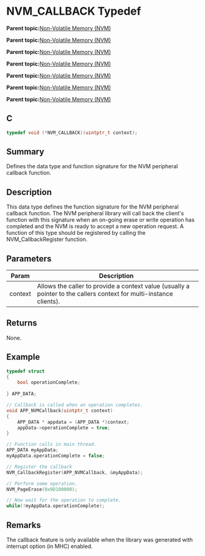 # NVM\_CALLBACK Typedef

**Parent topic:**[Non-Volatile Memory \(NVM\)](GUID-A1DC59E3-704B-445E-BE7D-D91D9DADD4A1.md)

**Parent topic:**[Non-Volatile Memory \(NVM\)](GUID-04191B57-EC62-4B95-AF5B-93EDB447F6D9.md)

**Parent topic:**[Non-Volatile Memory \(NVM\)](GUID-C41BA1D1-EFF7-435E-901E-9A87AC140FE6.md)

**Parent topic:**[Non-Volatile Memory \(NVM\)](GUID-12DDB483-6D09-44C5-85F0-913D0B5A77E8.md)

**Parent topic:**[Non-Volatile Memory \(NVM\)](GUID-DBFE92F8-C187-4C24-98FB-E04BB9C2248E.md)

**Parent topic:**[Non-Volatile Memory \(NVM\)](GUID-06D0A6A6-55BF-4C5F-8CFB-864ED17D97ED.md)

**Parent topic:**[Non-Volatile Memory \(NVM\)](GUID-B0854C03-A30D-4E50-A3A5-948BE02E7EE8.md)

## C

```c
typedef void (*NVM_CALLBACK)(uintptr_t context);

```

## Summary

Defines the data type and function signature for the NVM peripheral callback function.

## Description

This data type defines the function signature for the NVM peripheral callback function. The NVM peripheral library will call back the client's function with this signature when an on-going erase or write operation has completed and the NVM is ready to accept a new operation request. A function of this type should be registered by calling the NVM\_CallbackRegister function.

## Parameters

|Param|Description|
|-----|-----------|
|context|Allows the caller to provide a context value \(usually a pointer to the callers context for multi-instance clients\).|

## Returns

None.

## Example

```c
typedef struct
{
    bool operationComplete;
    
} APP_DATA;

// Callback is called when an operation completes.
void APP_NVMCallback(uintptr_t context)
{
    APP_DATA * appdata = (APP_DATA *)context;
    appData->operationComplete = true;
}

// Function calls in main thread.
APP_DATA myAppData;
myAppData.operationComplete = false;

// Register the callback
NVM_CallbackRegister(APP_NVMCallback, &myAppData);

// Perform some operation.
NVM_PageErase(0x9D100000);

// Now wait for the operation to complete.
while(!myAppData.operationComplete);

```

## Remarks

The callback feature is only available when the library was generated with interrupt option \(in MHC\) enabled.


